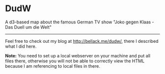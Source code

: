 # DudW
A d3-based map about the famous German TV show "Joko gegen Klaas - Das Duell um die Welt"
***
Feel free to check out my blog at http://bellack.me/dudw/, there I described what I did here.

**Note:**
You need to set up a local webserver on your machine and put all files there, otherwise you will not be able to correctly view the HTML because I am referencing to local files in there.
